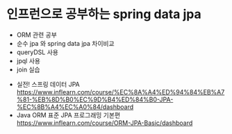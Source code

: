 # 인프런으로 공부하는 spring data jpa 

- ORM 관련 공부
- 순수 jpa 와 spring data jpa 차이비교
- queryDSL 사용
- jpql 사용
- join 실습 

* 실전! 스프링 데이터 JPA
https://www.inflearn.com/course/%EC%8A%A4%ED%94%84%EB%A7%81-%EB%8D%B0%EC%9D%B4%ED%84%B0-JPA-%EC%8B%A4%EC%A0%84/dashboard
* Java ORM 표준 JPA 프로그래밍 기본편
https://www.inflearn.com/course/ORM-JPA-Basic/dashboard

